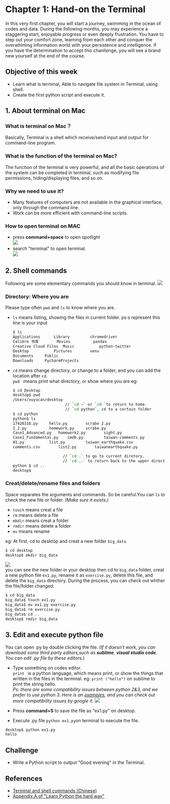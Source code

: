 # Chapter 1: Hand-on the Terminal

In this very first chapter, you will start a journey, swimming in the ocean of codes and data. During the following months, you may experience a staggering start, enjoyable progress or even deeply frustration. You have to step out your comfort zone, learning from each other and conquer the overwhlming information world with your persistence and intelligence. If you have the determination to accept this chanllenge, you will see a brand new yourself at the end of the course.

## Objective of this week
* Learn what is terminal, Able to navigate file system in Terminal, using shell.
* Create the first python script and execute it.

## 1. About terminal on Mac
### What is terminal on Mac？
Basically, Terminal is a shell which receive/send input and output for command-line program.
### What is the function of the terminal on Mac?
The function of the terminal is very powerful, and all the basic operations of the system can be completed in terminal, such as modifying file permissions, hiding/displaying files, and so on.
### Why we need to use it?
* Many features of computers are not available in the graphical interface, only through the command line.
* Work can be more efficient with command-line scripts.
### How to open terminal on MAC
* press **command+space** to open spotlight<br>
![](https://github.com/hupili/python-for-data-and-media-communication-gitbook/blob/master/assets/terminal%20search%202018-07-20%20%E4%B8%8B%E5%8D%882.00.29.png)
* search "terminal" to open terminal.<br>
![](https://github.com/hupili/python-for-data-and-media-communication-gitbook/blob/master/assets/terminal%20interface%202018-07-20%20%E4%B8%8B%E5%8D%882.01.53.png) <br> 
## 2. Shell commands
Following are some elementary commands you should know in terminal.
![](https://github.com/hupili/python-for-data-and-media-communication-gitbook/blob/master/assets/terminal%20commands%202018-07-20%20%E4%B8%8B%E5%8D%882.48.27.png)
### Directory: Where you are 
Please type often `pwd` and `ls` to know where you are. 
* `ls` means listing, showing the files in current folder. ps:`$` represent this line is your input 
  ```bash
  $ ls
  Applications		Library			chromedriver
  Calibre 书库		Movies			pandas
  Creative Cloud Files	Music			python-twitter
  Desktop			Pictures		venv
  Documents		Public
  Downloads		PycharmProjects
  ```
* `cd` means change directory, or change to a folder, and you can add the location after `cd`.<br>
  `pwd ` means print what directory, or show where you are
  eg:<br>
    ```bash
    $ cd Desktop
    desktop$ pwd 
    /Users/xuyucan/desktop
                           // `cd ~` or `cd `to return to home.
                           // `cd python`, cd to a certain folder
    $ cd python
    python$ ls
    17426316.py		hello.py		scrabe 2.py
    2_2.py			homework.py		scrabe.py
    Case1_Advanced.py	homework2.py		sight.py
    Case1_Fundamental.py	imdb.py			taiwan-comments.py
    H1.py			list.py			taiwan_earthquake.csv
    comments.csv		list2.py		taiwanearthquake.py
  
                          // `cd .` to go to current diretory.
                          // `cd ..` to return back to the upper directory.
    python $ cd ..
    desktop$
    ```

### Creat/delete/rename files and folders 
Space separates the arguments and commands. So be careful.You can `ls` to check the new file or folder.
*(Make sure it exists.)*

* `touch` means creat a file
* `rm` means delete a file
* `mkdir` means creat a folder
* `rmdir` means delete a folder
* `mv` means rename<br>

eg:
  At first, cd to desktop and creat a new folder `big_data`
  ```bash
  $ cd desktop
  desktop$ mkdir big_data
  ```
![](https://github.com/hupili/python-for-data-and-media-communication-gitbook/blob/master/assets/folder%202018-07-20%20%E4%B8%8B%E5%8D%884.25.42.png) <br>
you can see the new folder in your desktop
then cd to `big_data` folder, creat a new python file `ex1.py`, rename it as `exercise.py`, delete this file, and delete the `big_data` directory. During the process, you can check out whther the file/folder changed.
  ```bash
  $ cd big_data
  big_data$ touch ex1.py
  big_data$ mv ex1.py exercise.py
  big_data$ rm exercise.py
  big_data$ cd ..
  desktop$ rmdir big_data
  ```

## 3. Edit and execute python file
You can open .py by double clicking the file.
*(If it doesn't work, you can download some third party editors,such as **sublime**, **visual studio code**. You can edit .py file by these editors.)*
* Type something on codes editor.<br>
 `print ` is a python language, which means print, or show the things that written in the files in the terminal.
eg:
  `print ("hello")` on sublime to print the string hello.<br> 
  *Ps: there are some compatibility issues between python 2&3, and we prefer to use python 3. Here is an [examples](https://stackoverflow.com/questions/25445439/what-does-syntaxerror-missing-parentheses-in-call-to-print-mean-in-python), and you can check out more compatibility issues by google it.*
  ![](https://github.com/hupili/python-for-data-and-media-communication-gitbook/blob/master/assets/sublime.png)<br>
* Press **command+S** to save the file as "ex1.py" on desktop.
  
* Execute .py file
  `python ex1.py`on terminal to execute the file.<br>
```bash
desktop$ python ex1.py
hello
```

## Challenge
* Write a Python script to output "Good evening" in the Terminal.
## References
* [Terminal and shell commands (Chinese)](https://carolhsu.gitbooks.io/django-girls-tutorial-traditional-chiness/content/intro_to_command_line/README.html)
* [Appendix A of "Learn Python the hard way"](https://learnpythonthehardway.org/python3/appendixa.html)

